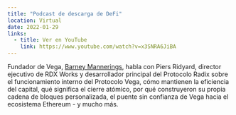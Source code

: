 ```yaml
---
title: "Podcast de descarga de DeFi"
location: Virtual
date: 2022-01-29
links:
  - title: Ver en YouTube
    link: https://www.youtube.com/watch?v=x3SNRA6JiBA
---
```


Fundador de Vega, <a href="https://twitter.com/barnabee" target="_blank">Barney Mannerings</a>, habla con Piers Ridyard, director ejecutivo de RDX Works y desarrollador principal del Protocolo Radix sobre el funcionamiento interno del Protocolo Vega, cómo mantienen la eficiencia del capital, qué significa el cierre atómico, por qué construyeron su propia cadena de bloques personalizada, el puente sin confianza de Vega hacia el ecosistema Ethereum - y mucho más.
